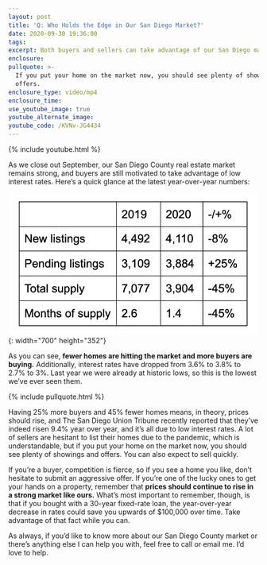 ```yaml
---
layout: post
title: 'Q: Who Holds the Edge in Our San Diego Market?'
date: 2020-09-30 19:36:00
tags:
excerpt: Both buyers and sellers can take advantage of our San Diego market.
enclosure:
pullquote: >-
  If you put your home on the market now, you should see plenty of showings and
  offers.
enclosure_type: video/mp4
enclosure_time:
use_youtube_image: true
youtube_alternate_image:
youtube_code: /KVNv-JG4434
---
```


{% include youtube.html %}

As we close out September, our San Diego County real estate market remains strong, and buyers are still motivated to take advantage of low interest rates. Here’s a quick glance at the latest year-over-year numbers:

![](/uploads/screen-shot-2020-09-30-at-2-49-34-pm.png){: width="700" height="352"}

As you can see, **fewer homes are hitting the market and more buyers are buying.** Additionally, interest rates have dropped from 3.6% to 3.8% to 2.7% to 3%. Last year we were already at historic lows, so this is the lowest we’ve ever seen them.&nbsp;

{% include pullquote.html %}

Having 25% more buyers and 45% fewer homes means, in theory, prices should rise, and The San Diego Union Tribune recently reported that they’ve indeed risen 9.4% year over year, and it’s all due to low interest rates. A lot of sellers are hesitant to list their homes due to the pandemic, which is understandable, but if you put your home on the market now, you should see plenty of showings and offers. You can also expect to sell quickly.&nbsp;

If you’re a buyer, competition is fierce, so if you see a home you like, don’t hesitate to submit an aggressive offer. If you’re one of the lucky ones to get your hands on a property, remember that **prices should continue to rise in a strong market like ours.** What’s most important to remember, though, is that if you bought with a 30-year fixed-rate loan, the year-over-year decrease in rates could save you upwards of $100,000 over time. Take advantage of that fact while you can.&nbsp;

As always, if you’d like to know more about our San Diego County market or there’s anything else I can help you with, feel free to call or email me. I’d love to help.